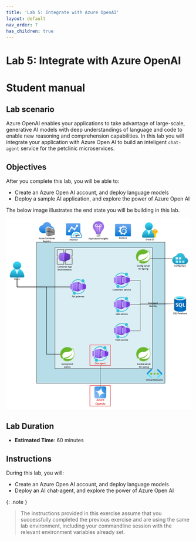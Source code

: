 ```yaml
---
title: 'Lab 5: Integrate with Azure OpenAI'
layout: default
nav_order: 7
has_children: true
---
```


# Lab 5: Integrate with Azure OpenAI

# Student manual

## Lab scenario

Azure OpenAI enables your applications to take advantage of large-scale, generative AI models with deep understandings of language and code to enable new reasoning and comprehension capabilities. In this lab you will integrate your application with Azure Open AI to build an inteligent `chat-agent` service for the petclinic microservices.

## Objectives

After you complete this lab, you will be able to:

- Create an Azure Open AI account, and deploy language models
- Deploy a sample AI application, and explore the power of Azure Open AI 

The below image illustrates the end state you will be building in this lab.

![lab 5 overview](../../images/acalab5.png)

## Lab Duration

- **Estimated Time**: 60 minutes

## Instructions

During this lab, you will:

- Create an Azure Open AI account, and deploy language models
- Deploy an AI chat-agent, and explore the power of Azure Open AI

{: .note }
> The instructions provided in this exercise assume that you successfully completed the previous exercise and are using the same lab environment, including your commandline session with the relevant environment variables already set.
